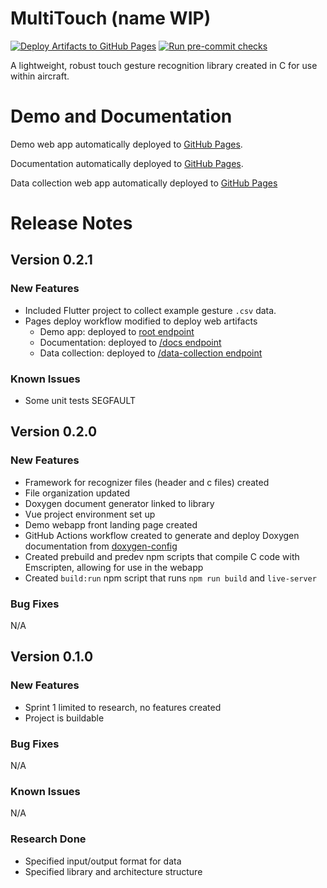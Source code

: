 # MultiTouch (name WIP)
[![Deploy Artifacts to GitHub Pages](https://github.com/Russell-Newton/Team-2135-Graphics-Applications-for-Transparent-Electronic-Displays/actions/workflows/pages_deploy.yml/badge.svg)](https://russell-newton.github.io/Team-2135-Graphics-Applications-for-Transparent-Electronic-Displays/)
[![Run pre-commit checks](https://github.com/Russell-Newton/Team-2135-Graphics-Applications-for-Transparent-Electronic-Displays/actions/workflows/pre-commit.yml/badge.svg)](https://github.com/Russell-Newton/Team-2135-Graphics-Applications-for-Transparent-Electronic-Displays/actions/workflows/pre-commit.yml)

A lightweight, robust touch gesture recognition library created in C for use within aircraft.

# Demo and Documentation
Demo web app automatically deployed to [GitHub Pages](https://russell-newton.github.io/Team-2135-Graphics-Applications-for-Transparent-Electronic-Displays/).

Documentation automatically deployed to [GitHub Pages](https://russell-newton.github.io/Team-2135-Graphics-Applications-for-Transparent-Electronic-Displays/docs).

Data collection web app automatically deployed to [GitHub Pages](https://russell-newton.github.io/Team-2135-Graphics-Applications-for-Transparent-Electronic-Displays/data-collection)

# Release Notes

## Version 0.2.1
### New Features
* Included Flutter project to collect example gesture `.csv` data.
* Pages deploy workflow modified to deploy web artifacts
  * Demo app: deployed to [root endpoint](https://russell-newton.github.io/Team-2135-Graphics-Applications-for-Transparent-Electronic-Displays/)
  * Documentation: deployed to [/docs endpoint](https://russell-newton.github.io/Team-2135-Graphics-Applications-for-Transparent-Electronic-Displays/docs)
  * Data collection: deployed to [/data-collection endpoint](https://russell-newton.github.io/Team-2135-Graphics-Applications-for-Transparent-Electronic-Displays/data-collection)
### Known Issues
* Some unit tests SEGFAULT

## Version 0.2.0
### New Features
* Framework for recognizer files (header and c files) created
* File organization updated
* Doxygen document generator linked to library
* Vue project environment set up
* Demo webapp front landing page created
* GitHub Actions workflow created to generate and deploy Doxygen documentation from [doxygen-config](doxygen-config)
* Created prebuild and predev npm scripts that compile C code with Emscripten, allowing for use in the webapp
* Created `build:run` npm script that runs `npm run build` and `live-server`
### Bug Fixes
N/A

## Version 0.1.0
### New Features
* Sprint 1 limited to research, no features created
* Project is buildable
### Bug Fixes
N/A
### Known Issues
N/A

### Research Done
* Specified input/output format for data
* Specified library and architecture structure
